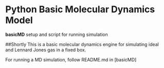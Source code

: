 # Python Basic Molecular Dynamics Model
**basicMD** setup and script for running simulation

##Shortly
This is a basic molecular dynamics engine for simulating ideal and Lennard Jones gas in a fixed box. 

For running a MD simulation, follow README.md in [basicMD]
